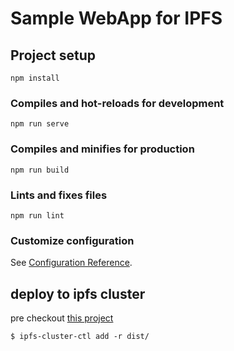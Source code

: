 # Sample WebApp for IPFS

## Project setup
```
npm install
```

### Compiles and hot-reloads for development
```
npm run serve
```

### Compiles and minifies for production
```
npm run build
```

### Lints and fixes files
```
npm run lint
```

### Customize configuration
See [Configuration Reference](https://cli.vuejs.org/config/).

## deploy to ipfs cluster

pre checkout [this project](https://github.com/idev4u/ipfs-cluster-playground)

```
$ ipfs-cluster-ctl add -r dist/
```